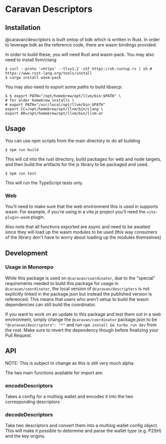 # Caravan Descriptors

## Installation
@caravan/descriptors is built ontop of bdk which is written in Rust. In order to leverage
bdk as the reference code, there are wasm bindings provided.

In order to build these, you will need Rust and wasm-pack. You may also need to install llvm/clang

```shell
$ curl --proto '=https' --tlsv1.2 -sSf https://sh.rustup.rs | sh # https://www.rust-lang.org/tools/install
$ cargo install wasm-pack
```

You may also need to export some paths to build libsecp:

```shell
$ $ export PATH="/opt/homebrew/opt/llvm/bin:$PATH" \
# for older homebrew installs \
# export PATH="/usr/local/opt/llvm/bin:$PATH"
export CC=/opt/homebrew/opt/llvm/bin/clang \
export AR=/opt/homebrew/opt/llvm/bin/llvm-ar
```

## Usage
You can use npm scripts from the main directory to do all building

```shell
$ npm run build
```
This will cd into the rust directory, build packages for web and node
targets, and then build the artifacts for the js library to be packaged
and used.

```shell
$ npm run test
```
This will run the TypeScript tests only.

### Web
You'll need to make sure that the web environment this is used in
supports wasm. For example, if you're using in a vite.js project
you'll need the `vite-plugin-wasm` plugin.

Also note that all functions exported are async and need to be awaited
since they will load up the wasm modules to be used (this way consumers
of the library don't have to worry about loading up the modules themselves)

## Development
### Usage in Monorepo
While this package is used on `@caravan/coordinator`, due to the "special" requirements needed
to build this package for usage in `@caravan/coordinator`, the local version of `@caravan/descriptors` is not explicitly
linked in the package.json but instead the published version is referenced. This means
that users who aren't setup to build the wasm dependencies can still build the coordinator.

If you want to work on an update to this package and test them out in a web environment,
simply change the `@caravan/coordinator` package.json to be `"@caravan/descriptors": "*"`
and run `npm install && turbo run dev` from the root. Make sure to revert the dependency though
before finalizing your Pull Request.


## API
NOTE: This is subject to change as this is still very much alpha

The two main functions available for import are:

### encodeDescriptors
Takes a config for a multisig wallet and encodes it into
the two corresponding descriptors

### decodeDescriptors
Take two descriptors and convert them into a multisig wallet
config object. This will make it possible to determine and parse the wallet type
(e.g. P2SH) and the key origins.

